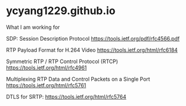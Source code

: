 # ycyang1229.github.io
What I am working for

SDP: Session Description Protocol
https://tools.ietf.org/pdf/rfc4566.pdf

RTP Payload Format for H.264 Video
https://tools.ietf.org/html/rfc6184

Symmetric RTP / RTP Control Protocol (RTCP)
https://tools.ietf.org/html/rfc4961

Multiplexing RTP Data and Control Packets on a Single Port
https://tools.ietf.org/html/rfc5761

DTLS for SRTP:
https://tools.ietf.org/html/rfc5764


